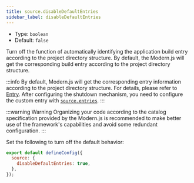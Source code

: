 ```yaml
---
title: source.disableDefaultEntries
sidebar_label: disableDefaultEntries
---
```


- Type: `boolean`
- Default: `false`

Turn off the function of automatically identifying the application build entry according to the project directory structure. By default, the Modern.js will get the corresponding build entry according to the project directory structure.

:::info
By default, Modern.js will get the corresponding entry information according to the project directory structure. For details, please refer to [Entry](/docs/guides/concept/entries).
After configuring the shutdown mechanism, you need to configure the custom entry with [`source.entries`](/docs/configure/app/source/entries).
:::

:::warning Warning
Organizing your code according to the catalog specification provided by the Modern.js is recommended to make better use of the framework's capabilities and avoid some redundant configuration.
:::

Set the following to turn off the default behavior:

```js title="modern.config.js"
export default defineConfig({
  source: {
    disableDefaultEntries: true,
  },
});
```
